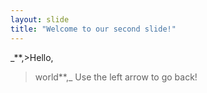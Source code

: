 ```yaml
---
layout: slide
title: "Welcome to our second slide!"
---
```

_**,>Hello,
>world**,_
Use the left arrow to go back!
